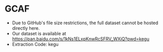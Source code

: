 # GCAF
- Due to GitHub's file size restrictions, the full dataset cannot be hosted directly here.  
- Our dataset is available at https://pan.baidu.com/s/1kNs1ELxpKnwRcSFRV_WXiQ?pwd=kegu
- Extraction Code: kegu

